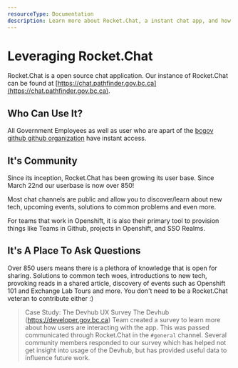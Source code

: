 ```yaml
---
resourceType: Documentation
description: Learn more about Rocket.Chat, a instant chat app, and how you can use it in your day to day work
---
```


# Leveraging Rocket.Chat

Rocket.Chat is a open source chat application. Our instance of Rocket.Chat can be found at [https://chat.pathfinder.gov.bc.ca](https://chat.pathfinder.gov.bc.ca).

## Who Can Use It?

All Government Employees as well as user who are apart of the [bcgov github github organization](https://github.com/bcgov) have instant access. 

<!-- ## What If I'm not a Government Employee or Apart of Github? -->
<!-- I'm not sure if we want to advertise reggie ? -->

## It's Community

Since its inception, Rocket.Chat has been growing its user base. Since March 22nd our userbase is now over 850! 

Most chat channels are public and allow you to discover/learn about new tech, upcoming events, solutions to common problems and even more. 

For teams that work in Openshift, it is also their primary tool to provision things like Teams in Github, projects in Openshift, and SSO Realms.


## It's A Place To Ask Questions

Over 850 users means there is a plethora of knowledge that is open for sharing. Solutions to common tech woes, 
introductions to new tech, provoking reads in a shared article, discovery of events such as Openshift 101 and Exchange Lab Tours and more. 
You don't need to be a Rocket.Chat veteran to contribute either :)

> Case Study: The Devhub UX Survey
The Devhub (https://developer.gov.bc.ca) Team created a survey to learn more about how users are interacting with the app.
This was passed communicated through Rocket.Chat in the `#general` channel. Several community members responded to our survey which
has helped not get insight into usage of the Devhub, but has provided useful data to influence future work.
